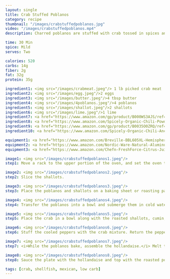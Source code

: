```yaml
---
layout: single
title: Crab Stuffed Poblanos
category: recipe
thumbnail: "/images/crabstuffedpoblanos.jpg"
video: "/images/crabstuffedpoblanos.mp4"
description: Charred poblanos are stuffed with crab tossed in spices and served with a decadent lime hollandaise.

time: 30 Min
spice: Mild
serves: Two

calories: 520
carbs: 14g
fiber: 2g
fat: 32g
protein: 35g

ingredient1: <img src="/images/crabmeat.jpeg"/> 1 lb picked crab meat
ingredient2: <img src="/images/egg.jpeg"/>2 eggs
ingredient3: <img src="/images/butter.jpeg"/>4 tbsp butter
ingredient4: <img src="/images/4poblanos.jpeg"/>4 poblanos
ingredient5: <img src="/images/shallot.jpeg"/>2 shallots
ingredient6: <img src="/images/lime.jpeg"/>1 lime
ingredient7: <a href="https://www.amazon.com/gp/product/B000WS3AJS/ref=as_li_ss_tl?ie=UTF8&th=1&linkCode=ll1&tag=cilalime09-20&linkId=8417836f12fe1f7cc76dab4399145eeb"><img src="/images/groundcumin.jpeg"/>1 tsp ground cumin</a>
ingredient8: <a href="https://www.amazon.com/Spicely-Organic-Chili-Powder-Seasoning/dp/B00A3811VG/ref=as_li_ss_tl?s=grocery&ie=UTF8&qid=1482449914&sr=1-2&keywords=simply+organic+new+mexico&th=1&linkCode=ll1&tag=cilalime09-20&linkId=fa28c0daa2ea6a72eccf9b47215ee38c"><img src="/images/nmchili.jpeg"/>1 tsp ground New Mexico chili</a>
ingredient9: <a href="https://www.amazon.com/gp/product/B0035O0ZRQ/ref=as_li_ss_tl?ie=UTF8&linkCode=ll1&tag=cilalime09-20&linkId=aba449dab4c1baa873470332e8d6386d"><img src="/images/groundchilidearbol.jpeg"/>1/2 tsp ground chili de arbol</a>
ingredient10: <a href="https://www.amazon.com/Spicely-Organic-Chili-Ancho-Ground/dp/B00A3811QQ/ref=as_li_ss_tl?_encoding=UTF8&refRID=B1TJ51TTWTWZT8ZJK4FC&th=1&linkCode=ll1&tag=cilalime09-20&linkId=fc32e5417ac33628cb9ab228cc5fbb7d"><img src="/images/groundancho.jpeg"/>1/2 tsp ground ancho</a>

equipment1: <a href="https://www.amazon.com/Breville-BBL605XL-Hemisphere-Control-Blender/dp/B005I72LMU/ref=as_li_ss_tl?s=kitchen&rps=1&ie=UTF8&qid=1481601822&sr=1-14&keywords=blender&refinements=p_85:2470955011,p_36:1253526011&linkCode=ll1&tag=cilalime09-20&linkId=b637316d3937e7e1c15e28b6e74a1c97"><img src="/images/blender.jpeg"/>blender</a>
equipment2: <a href="https://www.amazon.com/Nordic-Ware-Natural-Aluminum-Commercial/dp/B000G0KJG4/ref=as_li_ss_tl?s=kitchen&rps=1&ie=UTF8&qid=1481599505&sr=1-5&keywords=baking+sheet&refinements=p_85:2470955011&linkCode=ll1&tag=cilalime09-20&linkId=678ae86e82d77d1a2615466229b01cfd"><img src="/images/bakingsheet.jpeg"/> baking sheet</a>
equipment3: <a href="https://www.amazon.com/Chefn-FreshForce-Citrus-Juicer-Lemon/dp/B002XOB0P0/ref=as_li_ss_tl?s=kitchen&ie=UTF8&qid=1482038971&sr=1-2-spons&keywords=citrus+juicer&psc=1&linkCode=ll1&tag=cilalime09-20&linkId=fead6ab94c6288d353210420231dcb8a"><img src="/images/citrusjuicer.jpeg"/>citrus juicer </a>

image1: <img src="/images/crabstuffedpoblanos1.jpeg"/>
step1: Move a rack to the upper portion of the oven, and set the oven to broil. Remove the seeds and core from the poblano peppers.

image2: <img src="/images/crabstuffedpoblanos2.jpeg"/>
step2: Slice the shallots.

image3: <img src="/images/crabstuffedpoblanos3.jpeg"/>
step3: Place the poblanos and shallots on a baking sheet or roasting pan. Broil until the poblanos develop a char, approximately 5-7 minutes. Turn them over halfway during cooking. <p>Remove the poblanos from the oven and reduce the heat to 350˚.</p> <p><i>Keep an eye on the shallots! They can burn easily.</i> </p>

image4: <img src="/images/crabstuffedpoblanos4.jpeg"/>
step4: Transfer the poblanos into a bowl and submerge them in cold water to cool them.

image5: <img src="/images/crabstuffedpoblanos5.jpeg"/>
step5: Place the crab in a bowl along with the roasted shallots, cumin, chile de arbol, New Mexico chili powder, ancho, 1/4 tsp of salt, and egg. Mix.

image6: <img src="/images/crabstuffedpoblanos6.jpeg"/>
step6: Stuff the cooled peppers with the crab mixture. Return the peppers to the oven for an additional 15 minutes.

image7: <img src="/images/crabstuffedpoblanos7.jpeg"/>
step7: <i>While the poblanos bake, assemble the hollandaise.</i> Melt the butter in a saucepan or in the microwave. Transfer to a measuring cup for easy pouring. <p>Place the egg yolk, pinch of salt, and the juice of a lime in a blender. Liquefy. While the blender is running, open up the lid slightly, and slowly add the warm butter.</p>

image8: <img src="/images/crabstuffedpoblanos8.jpeg"/>
step8: Sauce the plate with the hollandaise and top with the roasted poblanos.

tags: [crab, shellfish, mexican, low carb]
---
```

